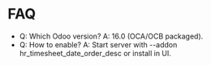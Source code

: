 # FAQ

- Q: Which Odoo version? A: 16.0 (OCA/OCB packaged).
- Q: How to enable? A: Start server with --addon hr_timesheet_date_order_desc or install in UI.
